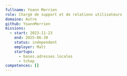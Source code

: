 ```yaml
---
fullname: Yoann Merrien
role: Chargé de support et de relations utilisateurs
domaine: Autre
github: YoannMerrien
missions:
  - start: 2023-11-23
    end: 2025-06-30
    status: independent
    employer: Malt
    startups:
      - bases.adresses.locales
      - tchap
competences: []
---
```

